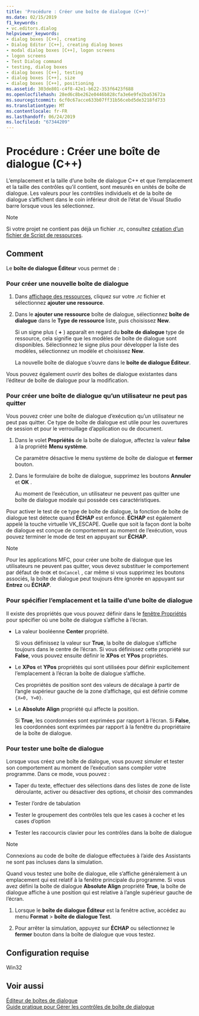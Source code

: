 ```yaml
---
title: 'Procédure : Créer une boîte de dialogue (C++)'
ms.date: 02/15/2019
f1_keywords:
- vc.editors.dialog
helpviewer_keywords:
- dialog boxes [C++], creating
- Dialog Editor [C++], creating dialog boxes
- modal dialog boxes [C++], logon screens
- logon screens
- Test Dialog command
- testing, dialog boxes
- dialog boxes [C++], testing
- dialog boxes [C++], size
- dialog boxes [C++], positioning
ms.assetid: 303de801-c4f8-42e1-b622-353f6423f688
ms.openlocfilehash: 28ed6c8be262e0446b828cfa3e6e9fe2ba53672a
ms.sourcegitcommit: 6cf0c67acce633b07ff31b56cebd5de3218fd733
ms.translationtype: MT
ms.contentlocale: fr-FR
ms.lasthandoff: 06/24/2019
ms.locfileid: "67344209"
---
```

# <a name="how-to-create-a-dialog-box-c"></a>Procédure : Créer une boîte de dialogue (C++)

L’emplacement et la taille d’une boîte de dialogue C++ et que l’emplacement et la taille des contrôles qu’il contient, sont mesurés en unités de boîte de dialogue. Les valeurs pour les contrôles individuels et de la boîte de dialogue s’affichent dans le coin inférieur droit de l’état de Visual Studio barre lorsque vous les sélectionnez.

> [!NOTE]
> Si votre projet ne contient pas déjà un fichier .rc, consultez [création d’un fichier de Script de ressources](../windows/how-to-create-a-resource-script-file.md).

## <a name="how-to"></a>Comment

Le **boîte de dialogue Éditeur** vous permet de :

### <a name="to-create-a-new-dialog-box"></a>Pour créer une nouvelle boîte de dialogue

1. Dans [affichage des ressources](how-to-create-a-resource-script-file.md#create-resources), cliquez sur votre *.rc* fichier et sélectionnez **ajouter une ressource**.

1. Dans le **ajouter une ressource** boîte de dialogue, sélectionnez **boîte de dialogue** dans le **Type de ressource** liste, puis choisissez **New**.

   Si un signe plus ( **+** ) apparaît en regard du **boîte de dialogue** type de ressource, cela signifie que les modèles de boîte de dialogue sont disponibles. Sélectionnez le signe plus pour développer la liste des modèles, sélectionnez un modèle et choisissez **New**.

   La nouvelle boîte de dialogue s’ouvre dans le **boîte de dialogue Éditeur**.

Vous pouvez également ouvrir des boîtes de dialogue existantes dans l’éditeur de boîte de dialogue pour la modification.

### <a name="to-create-a-dialog-box-that-a-user-cant-exit"></a>Pour créer une boîte de dialogue qu’un utilisateur ne peut pas quitter

Vous pouvez créer une boîte de dialogue d’exécution qu’un utilisateur ne peut pas quitter. Ce type de boîte de dialogue est utile pour les ouvertures de session et pour le verrouillage d’application ou de document.

1. Dans le volet **Propriétés** de la boîte de dialogue, affectez la valeur **false** à la propriété **Menu système**.

   Ce paramètre désactive le menu système de boîte de dialogue et **fermer** bouton.

1. Dans le formulaire de boîte de dialogue, supprimez les boutons **Annuler** et **OK** .

   Au moment de l’exécution, un utilisateur ne peuvent pas quitter une boîte de dialogue modale qui possède ces caractéristiques.

Pour activer le test de ce type de boîte de dialogue, la fonction de boîte de dialogue test détecte quand **ÉCHAP** est enfoncé. **ÉCHAP** est également appelé la touche virtuelle VK_ESCAPE. Quelle que soit la façon dont la boîte de dialogue est conçue de comportement au moment de l’exécution, vous pouvez terminer le mode de test en appuyant sur **ÉCHAP**.

> [!NOTE]
> Pour les applications MFC, pour créer une boîte de dialogue que les utilisateurs ne peuvent pas quitter, vous devez substituer le comportement par défaut de `OnOK` et `OnCancel` , car même si vous supprimez les boutons associés, la boîte de dialogue peut toujours être ignorée en appuyant sur  **Entrez** ou **ÉCHAP**.

### <a name="to-specify-the-location-and-size-of-a-dialog-box"></a>Pour spécifier l’emplacement et la taille d’une boîte de dialogue

Il existe des propriétés que vous pouvez définir dans le [fenêtre Propriétés](/visualstudio/ide/reference/properties-window) pour spécifier où une boîte de dialogue s’affiche à l’écran.

- La valeur booléenne **Center** propriété.

   Si vous définissez la valeur sur **True**, la boîte de dialogue s’affiche toujours dans le centre de l’écran. Si vous définissez cette propriété sur **False**, vous pouvez ensuite définir le **XPos** et **YPos** propriétés.

- Le **XPos** et **YPos** propriétés qui sont utilisées pour définir explicitement l’emplacement à l’écran la boîte de dialogue s’affiche.

   Ces propriétés de position sont des valeurs de décalage à partir de l’angle supérieur gauche de la zone d’affichage, qui est définie comme `{X=0, Y=0}`.

- Le **Absolute Align** propriété qui affecte la position.

   Si **True**, les coordonnées sont exprimées par rapport à l’écran. Si **False**, les coordonnées sont exprimées par rapport à la fenêtre du propriétaire de la boîte de dialogue.

### <a name="to-test-a-dialog-box"></a>Pour tester une boîte de dialogue

Lorsque vous créez une boîte de dialogue, vous pouvez simuler et tester son comportement au moment de l’exécution sans compiler votre programme. Dans ce mode, vous pouvez :

- Taper du texte, effectuer des sélections dans des listes de zone de liste déroulante, activer ou désactiver des options, et choisir des commandes

- Tester l’ordre de tabulation

- Tester le groupement des contrôles tels que les cases à cocher et les cases d’option

- Tester les raccourcis clavier pour les contrôles dans la boîte de dialogue

> [!NOTE]
> Connexions au code de boîte de dialogue effectuées à l’aide des Assistants ne sont pas incluses dans la simulation.

Quand vous testez une boîte de dialogue, elle s’affiche généralement à un emplacement qui est relatif à la fenêtre principale du programme. Si vous avez défini la boîte de dialogue **Absolute Align** propriété **True**, la boîte de dialogue affiche à une position qui est relative à l’angle supérieur gauche de l’écran.

1. Lorsque le **boîte de dialogue Éditeur** est la fenêtre active, accédez au menu **Format** > **boîte de dialogue Test**.

1. Pour arrêter la simulation, appuyez sur **ÉCHAP** ou sélectionnez le **fermer** bouton dans la boîte de dialogue que vous testez.

## <a name="requirements"></a>Configuration requise

Win32

## <a name="see-also"></a>Voir aussi

[Éditeur de boîtes de dialogue](../windows/dialog-editor.md)<br/>
[Guide pratique pour Gérer les contrôles de boîte de dialogue](../windows/controls-in-dialog-boxes.md)<br/>